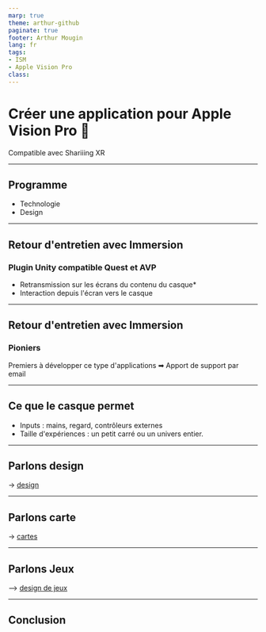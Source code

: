 ```yaml
---
marp: true
theme: arthur-github
paginate: true
footer: Arthur Mougin
lang: fr
tags: 
- ISM
- Apple Vision Pro
class:
---
```


# Créer une application pour Apple Vision Pro 🥽
Compatible avec Shariiing XR
<!-- 
_paginate: false 
_class: lead invert invert_lead
-->

---

## Programme
- Technologie
- Design

---


## Retour d'entretien avec Immersion
### Plugin Unity compatible **Quest** et **AVP**
- Retransmission sur les écrans du contenu du casque*
- Interaction depuis l'écran vers le casque 
<!--
_footer: Arthur Mougin - *uniquement en réalité virtuelle 


Multijoueur entre plusieurs casques possible
-->
---
## Retour d'entretien avec Immersion
### Pioniers
Premiers à développer ce type d'applications
➡ Apport de support par email


---

## Ce que le casque permet
- Inputs : mains, regard, contrôleurs externes
- Taille d'expériences : un petit carré ou un univers entier.

---

## Parlons design
→ [design](obsidian://open?vault=arthur&file=projets%2Fism%20monaco%2FDesign%20for%20AVP%2FDesign%20for%20AVP)

---

## Parlons carte

→ [cartes](obsidian://open?vault=arthur&file=projets%2Fism%20monaco%2FDesign%20for%20AVP%2FSmall%20worlds)

---

## Parlons Jeux

--> [design de jeux](obsidian://open?vault=arthur&file=projets%2Fism%20monaco%2FDesign%20for%20AVP%2Fjeux)


---

## Conclusion